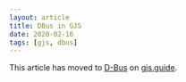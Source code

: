 ```yaml
---
layout: article
title: DBus in GJS
date: 2020-02-16
tags: [gjs, dbus]
---
```


This article has moved to [D-Bus][d-bus] on [gjs.guide][gjs-guide].

[d-bus]: https://gjs.guide/guides/gio/dbus.html
[gjs-guide]: https://gjs.guide/

